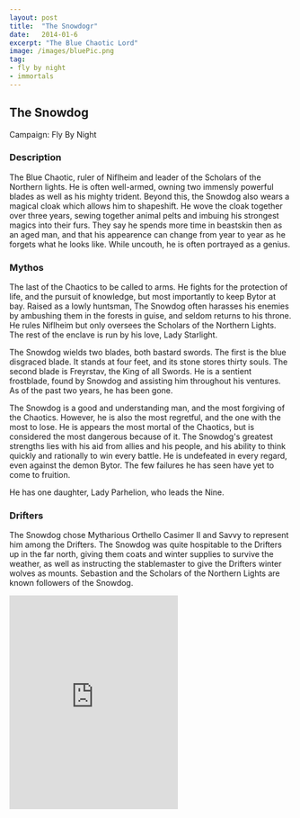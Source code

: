 ```yaml
---
layout: post
title:  "The Snowdogr"
date:   2014-01-6
excerpt: "The Blue Chaotic Lord"
image: /images/bluePic.png
tag:
- fly by night
- immortals
---
```


## The Snowdog
Campaign: Fly By Night

### Description

The Blue Chaotic, ruler of Niflheim and leader of the Scholars of the Northern lights. He is often well-armed, owning two immensly powerful blades as well as his mighty trident. Beyond this, the Snowdog also wears a magical cloak which allows him to shapeshift. He wove the cloak together over three years, sewing together animal pelts and imbuing his strongest magics into their furs. They say he spends more time in beastskin then as an aged man, and that his appearence can change from year to year as he forgets what he looks like. While uncouth, he is often portrayed as a genius.


### Mythos

The last of the Chaotics to be called to arms. He fights for the protection of life, and the pursuit of knowledge, but most importantly to keep Bytor at bay. Raised as a lowly huntsman, The Snowdog often harasses his enemies by ambushing them in the forests in guise, and seldom returns to his throne. He rules Niflheim but only oversees the Scholars of the Northern Lights. The rest of the enclave is run by his love, Lady Starlight. 

The Snowdog wields two blades, both bastard swords. The first is the blue disgraced blade. It stands at four feet, and its stone stores thirty souls. The second blade is Freyrstav, the King of all Swords. He is a sentient frostblade, found by Snowdog and assisting him throughout his ventures. As of the past two years, he has been gone. 

The Snowdog is a good and understanding man, and the most forgiving of the Chaotics. However, he is also the most regretful, and the one with the most to lose. He is appears the most mortal of the Chaotics, but is considered the most dangerous because of it. The Snowdog's greatest strengths lies with his aid from allies and his people, and his ability to think quickly and rationally to win every battle. He is undefeated in every regard, even against the demon Bytor. The few failures he has seen have yet to come to fruition.

He has one daughter, Lady Parhelion, who leads the Nine.

### Drifters

The Snowdog chose Mytharious Orthello Casimer II and Savvy to represent him among the Drifters. The Snowdog was quite hospitable to the Drifters up in the far north, giving them coats and winter supplies to survive the weather, as well as instructing the stablemaster to give the Drifters winter wolves as mounts. Sebastion and the Scholars of the Northern Lights are known followers of the Snowdog.

<iframe src="https://open.spotify.com/embed/playlist/5G98CQxSWdjIj4kDROI0Qg" width="300" height="380" frameborder="0" allowtransparency="true" allow="encrypted-media"></iframe>

